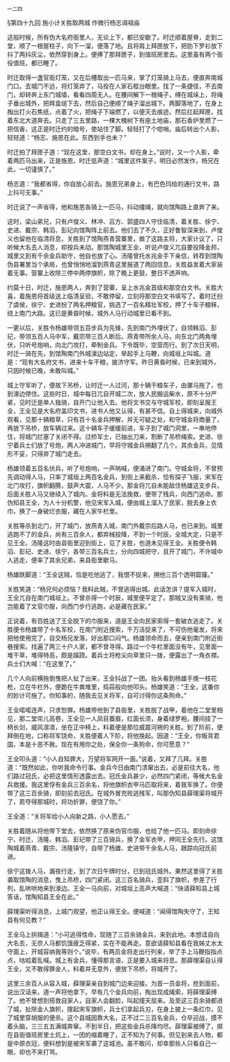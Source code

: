     一二四 

   §第四十九回 施小计关胜取两城 作微行杨志谒祖庙

   这般时候，所有伪大名府衙里人，无论上下，都已安歇了。时迁顺着屋脊，走到二堂，顺了一根屋柱子，向下一溜，便落了地。且将肩上拜匣放下，把肋下罗衫放下抖了两抖灰尘，依然穿到身上。便捧了那拜匣子，到值班房里去。这里虽有两个衙役值班，都已睡了。

   时迁取得一盏官衙灯笼，又在后槽取出一匹马来，掌了灯笼骑上马去，便直奔南城门口。去城门不远，将灯笼弃了，马拴在人家石框台眼里。找了一条捷径，不去南门，却转奔上东门城墙，看看四周无人。在腰间解下一根绳子，缚在城垛上，将绳子垂出城外，把拜盒缒下去，然后自己便顺了绳子溜出城下。两脚落地了，在身上掏出打火石焦纸，点着了火，把绳子下端燃了，以便灭去痕迹。然后扛起拜匣，找着东北大道奔去。只走了三五里路，一棵大槐树下有座土地庙，那石香炉里燃了一把信香，这正是时迁约的暗号，使站住了脚。轻轻打了个唿哨。庙后转出个人影，轻轻道：“杨志、施恩在此。东西到手也未？”

   时迁拍了拜匣子道：“现在这里，那空白文书，却在身上。”说时，又一个人影，牵着两匹马出来，正是施恩。时迁低声道：“城里这件案子，明日必然发作，杨兄在此，一切谨慎了。”

   杨志道：“我都省得，你自放心前去。施恩兄弟身上，有巴色玛给的通行文书，路上抖可无事。”

   时迁说了一声省得，他和施恩各骑上一匹马，抖动缰绳，就向馆陶路上直奔了来。

   这时，梁山弟兄，只有卢俊义、林冲、吕方、郭盛四人守住临清，着关胜、徐宁、史进、戴宗、韩滔、彭玘向馆陶阵上前去。他们去了不久，正好鲁智深来到，卢俊义也留他在临清将息，关胜到了馆陶燕青营寨里，做了这路主将，大家计议了，只听候大名去人消息，却按兵未动。那馆陶城里王全，听说卢俊义兀自要投降金邦，城里又到有千余金兵助守，他自也放了心。汤隆曾托水兆金手下亲信，转荐到馆陶伪县署里当个承局，也曾悄悄地溜到燕青这里报道了两回信息，关胜益发着大家装着无事。营寨上收除三停中两停旗帜，除了晚上更鼓，整日不透声响。

   约莫十日，时迁，施恩两人，奔到了营寨，呈上水兆金首级和那空白文书。关胜大喜，着施恩将首级送上临清呈验，不敢停留，立刻将那空白文书填写了。着时迁扮了虞侯，徐宁、史进扮了两名押粮官，挑选了一百名精壮军校，押了十车子粮秣，绕上南门大路。这已是黄昏时候，城外人马行动城里已看不到。

   一更以后，关胜令杨雄带领五百步兵为先锋，先到南门外埋伏了，自领韩滔、彭玘，带领五百人马中军，戴宗带三百人断后。燕青带所余人马，向东北门两角埋伏，只听号炮响，向北门攻打，牵制金兵。下令既毕，空营而行。到了次日天明，时迁一骑在先，到馆陶南门外城濠边站定，举起手上马鞭，向城垣上叫城。道是：“现有大名府文书，进来十车干粮，接济守军。昨日黄昏时候，已来到城外，只因时候已晚，未敢叫城。”

   城上守军听了，便故下吊桥，让时迁一人过河，那十辆干粮车子，由骡马拖了，也到濠边停住。这些时日，城中每日兀自开城二次，放人民搬运柴水，原不十分严紧，见时迁是单人独骑，自开门让他入去。他将文书交与守城军校，即刻呈报王全，王全见是大名府盖印文书，进书人他又认得，有甚不信。自上得城来，向城外观看，见那十辆粮草，只有百十名金兵押解，并无可疑之处，和守城金将商量了，再放下吊桥，放车辆过来。这十辆车子缓缓前进，车子到了城门洞里，一串地停住，将城门拦塞了关闭不得。过桥军士，已抽出刀来，割断了吊桥绳索。史进、徐宁着兵士们放了号炮，两人冲进城门，早将守城金兵搠翻了几个。其余金兵，见情形不妥，只得弃了城门走去。

   杨雄领着五百名伏兵，听了号炮响，一声呐喊，便涌进了南门。守城金将，不曾预先调动得人马，只率了城垣上两百名金兵，到街上来截杀，恰有探子飞报，宋军在北门攻打，旗帜翻腾，鼓声大震，人马不少。那金将兀自未能敌住杨雄这支步兵，后面关胜人马又继续入了城内。金将料是无法挽救，便带了残兵，向西门逃命。那伪知县王全，为人十分机警，他见宋军入城，便由城上溜入了民家，脱去身上衣巾，换了一身破烂衣服，藏在人家牛栏里。

   关胜等杀到北门，开了城门，放燕青入城，南门外戴宗后路人马，也已来到。城里逃跑不了的金兵，尚有三百余人，都弃械投降，不到一个时辰，全城大定，只是不见王全。汤隆这时由县衙里迎到街上，见了关胜，也道未见得王全。关胜便令韩滔、彭玘、史进、徐宁，各带三百名兵士，分向四城把守，且开了城门，不许城中人逃走，便率了其余兄弟，来县衙里歇马。

   杨雄跌脚道：“王全这贼，恰是吃他逃了，我恨不捉来，搠他三百个透明窟窿。”

   关胜笑道：“杨兄何必烦恼？我料此贼，不曾逃得出城。此话怎讲？提军入城时，王全兀自在南门城垣上。不曾杀得一个时辰，城里便平定了。那贼又没有乘骑，他岂能着了文官巾服，向西门步行逃跑，必是藏在民家。”

   正说着，有百姓送了王全脱下的巾服来，道是王全向民家索得一套破衣逃走了。关胜便令杨雄带了十名军校，在南门附近搜索，千万活捉来了，不可伤他毫发，将来把他使用完了，自交杨兄发落，好出那口闷气。杨雄领命而去，便亲到南门附近街巷搜索。找遍了两三十户人家，都不曾寻得。路过一个牛栏里面没有牛，见里面一堆干草，堆得特高，颇是蹊跷。着兵士将枪尖向草里只一拨，便露出了一角衣襟。兵士们大喊：“在这里了。”

   几个人向前横拖倒曳把人扯了出来，王全抖战了一团。抬头看到杨雄手挽一枝花枪，立在牛栏外，便跪在牛粪堆里，捣蒜般向他叩头。杨雄笑道：“王全，这番你的妙计可施了。你知事的，随我去见关将军，自可讨得你这条狗命。”

   王全喏喏连声，只求恕罪。杨雄带他到了县衙里，关胜脱了战甲，着他在二堂里相见，那二堂帘儿高卷，王全见一人凤目蚕眉，红面长须，身着绿罗袍，腰间挂了一柄长剑，威风凛凛，坐在正中椅上，料着便是那位威震河朔的关胜。到了阶前，便拜倒在地，口称将军饶命，关胜便着人下阶，将他挽起。因道：“王全，你叛背君国，本是十恶不赦。现在有用你之处，保全你一条狗命，你可愿意？”

   王全叩头道：“小人自知罪大，万望将军网开一面。”说着，又拜了几拜。关胜道：“既然如此，你听我命令行事。金兵今日由南门溃窜出去，必是前往大名，他们路过冠氏，必把这里情形透露出去。冠氏金兵甚少，必然四门紧闭，等候大名金兵救援。我这里俘有金兵三百余名，将他旗帜衣甲马匹取将来，着我军换了。你便带了这三百余骑，即刻前去冠氏。在城外冒充败逃残军，叫那伪知县薛理渠将城开了，若夺得那城时，将功折罪，便饶了你。”

   王全道：“关将军给小人向新之路，小人愿去。”

   关胜着随从将他带下堂去，依然换了原来伪官巾服，也给了他一匹马。即刻命徐宁、时迁、汤隆、韩滔、彭玘带了三百骑兵，换了金军衣甲，押同王全先行。这馆陶城着燕青、戴宗、汤隆镇守，自带了杨雄、史进带千余名人马，跟踪向冠氏前进。

   徐宁这拨人马，漏夜行走，到了次日午牌时分，已到冠氏城外。果然这里得了关胜袭取馆陶的消息，曳上吊桥，四门紧闭。这三百名骑兵，歪斜了旗帜，参差了行列，乱哄哄地来到濠边。王全一马向前，对城垣上高声大喊道：“快请薛知县上城答话，馆陶知县王全在此。”

   薛理渠听得消息，上城门观望，他正认得王全。便喊道：“闻得馆陶失守了，王知县有何见教？”

   王全马上拱揖道：“小可逃得性命，现随了三百余骑金兵，来到此地。本想迳自向大名去，无奈人马都饥饿疲乏得紧，实在不能再走。意欲请薛知县看在我姊丈水太守面上，开城容纳我等则个。”说毕，有两员金将走出行列来，举了手上马鞭指指点点，咕呱着乱喊。城上有金兵，懂得那言语，正是要入城来将息。那薛理渠自认得王全，又不敢得罪金人，料着并无意外，便放下吊桥，将城开了。

   这里三余百人从容入城，薛理渠亲自到城门边来迎接。为首一员金将，抢到面前，说出汉话来，道一声将他拿下。早有几个金兵向前，掏出现成绳索，将薛理渠缚了。他不曾想到搭救自家人，自家人会翻脸，叫起撞天屈来。及至这三百余骑都进了城，扯除金人旗帜，撑起宋军旗帜，兵士们拿起兵刃，在身上披上一条红巾，见了城里穿胡服的便杀。这个县城因靠大名，正不过二三百名金兵，仓卒迎战，摸不着头脑，三三五五满城奔窜。不到半日，把这些金兵杀降均尽。薛理渠被缚了，掷在县衙值班房里土炕上，一团的缩着睡了，正不知为了何事。但见到来去人物，都是中原衣冠，便料想到是被宋军袭了这城池。虽不敢问，却幸那些人只看自己一眼，却也不来打骂。

